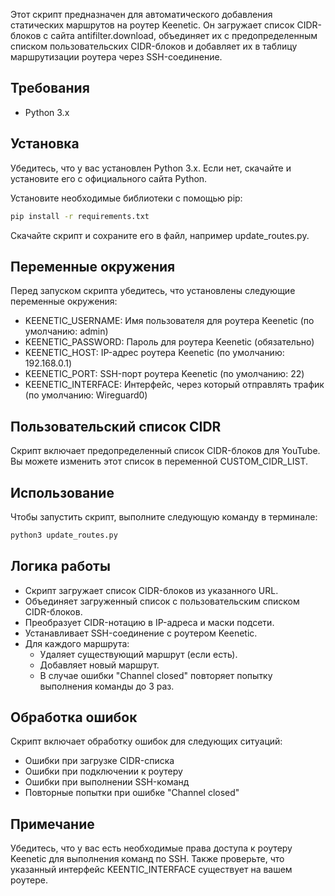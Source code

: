 Этот скрипт предназначен для автоматического добавления статических маршрутов на роутер Keenetic. Он загружает список CIDR-блоков с сайта antifilter.download, объединяет их с предопределенным списком пользовательских CIDR-блоков и добавляет их в таблицу маршрутизации роутера через SSH-соединение.

## Требования

- Python 3.x

## Установка

Убедитесь, что у вас установлен Python 3.x. Если нет, скачайте и установите его с официального сайта Python.

Установите необходимые библиотеки с помощью pip:

```bash
pip install -r requirements.txt
```

Скачайте скрипт и сохраните его в файл, например update_routes.py.

## Переменные окружения

Перед запуском скрипта убедитесь, что установлены следующие переменные окружения:

- KEENETIC_USERNAME: Имя пользователя для роутера Keenetic (по умолчанию: admin)
- KEENETIC_PASSWORD: Пароль для роутера Keenetic (обязательно)
- KEENETIC_HOST: IP-адрес роутера Keenetic (по умолчанию: 192.168.0.1)
- KEENETIC_PORT: SSH-порт роутера Keenetic (по умолчанию: 22)
- KEENETIC_INTERFACE: Интерфейс, через который отправлять трафик (по умолчанию: Wireguard0)

## Пользовательский список CIDR

Скрипт включает предопределенный список CIDR-блоков для YouTube. Вы можете изменить этот список в переменной CUSTOM_CIDR_LIST.

## Использование

Чтобы запустить скрипт, выполните следующую команду в терминале:

```bash
python3 update_routes.py
```

## Логика работы

- Скрипт загружает список CIDR-блоков из указанного URL.
- Объединяет загруженный список с пользовательским списком CIDR-блоков.
- Преобразует CIDR-нотацию в IP-адреса и маски подсети.
- Устанавливает SSH-соединение с роутером Keenetic.
- Для каждого маршрута:
    - Удаляет существующий маршрут (если есть).
    - Добавляет новый маршрут.
    - В случае ошибки "Channel closed" повторяет попытку выполнения команды до 3 раз.

## Обработка ошибок

Скрипт включает обработку ошибок для следующих ситуаций:

- Ошибки при загрузке CIDR-списка
- Ошибки при подключении к роутеру
- Ошибки при выполнении SSH-команд
- Повторные попытки при ошибке "Channel closed"

## Примечание

Убедитесь, что у вас есть необходимые права доступа к роутеру Keenetic для выполнения команд по SSH. Также проверьте, что указанный интерфейс KEENTIC_INTERFACE существует на вашем роутере.
